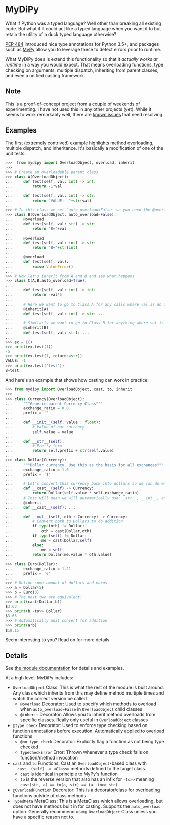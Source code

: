 # MyDiPy

What if Python was a typed language? Well other than breaking all existing code. But what if it could act like a typed language when you want it to but retain the utility of a duck typed language otherwise?

[PEP 484](https://www.python.org/dev/peps/pep-0484/) introduced nice type annotations for Python 3.5+, and packages such as [MyPy](https://github.com/python/mypy) allow you to leverage these to detect errors prior to runtime.

What MyDiPy does is extend this functionality so that it *actually works at runtime* in a way you would expect. That means overloading functions, type checking on arguments, multiple dispatch, inheriting from parent classes, and even a unified casting framework.

## Note
This is a proof-of-concept project from a couple of weekends of experimenting. I have not used this in any other projects (yet). While it seems to work remarkably well, there are [known issues](https://github.com/long-m-r/MyDiPy/issues) that need resolving.

## Examples
The first (extremely contrived) example highlights method overloading, multiple dispatch, and inheritance. It's basically a modification of one of the unit tests:
``` python
>>>  from mydipy import OverloadObject, overload, inherit
>>>
>>> # Create an overloadable parent class
>>> class A(OverloadObject):
...     def test(self, val: int) -> int:
...         return -1*val
...
...     def test(self, val: int) -> str:
...         return "VALUE: -"+str(val)
...
>>> # In this class we set `auto_overload=False` so you need the @overload decorator
>>> class B(OverloadObject, auto_overload=False):
...     @overload
...     def test(self, val: str) -> str:
...         return "B="+val
...
...     @overload
...     def test(self, val: int) -> str:
...         return "B="+str(int)
...
...     @overload
...     def test(self, val):
...         raise ValueError()
...
>>> # Now let's inherit from A and B and see what happens
>>> class C(A,B,auto_overload=True):
...
...     def test(self, val: int) -> int:
...         return -val*5
...
...     # Here we want to go to Class A for any calls where val is an int and we want a str returned
...     @inherit(A)
...     def test(self, val: int) -> str: ...
...
...     # Similarly we want to go to Class B for anything where val is a str
...     @inherit(B)
...     def test(self, val: str): ...
...
>>> ex = C()
>>> print(ex.test(1))
-5
>>> print(ex.test(1,_returns=str))
VALUE: -1
>>> print(ex.test('test'))
B=test
```

And here's an example that shows how casting can work in practice:
``` python
>>> from mydipy import OverloadObject, cast, to, inherit
>>>
>>> class Currency(OverloadObject):
...     """Generic parent Currency Class"""
...     exchange_ratio = 0.0
...     prefix = ''
...
...     def __init__(self, value : float):
...         # Value of our currency
...         self.value = value
...
...     def __str__(self):
...         # Pretty form
...         return self.prefix + str(self.value)
...
>>> class Dollar(Currency):
...     """Dollar currency. Use this as the basis for all exchanges"""
...     exchange_ratio = 1.0
...     prefix = '$'
...
...     # Let's convert this currency back into dollars so we can do exchanges
...     def __cast__(self) -> Currency:
...         return Dollar(self.value * self.exchange_ratio)
...     # This will mean we will automatically use __str__, __int__, and __nonzero__ to convert to str, int, and bool respectively
...     @inherit
...     def __cast__(self): ...
...
...     def __mul__(self, oth : Currency) -> Currency:
...         # Convert both to Dollars to do addition
...         if type(oth) != Dollar:
...             oth = cast(Dollar,oth)
...         if type(self) != Dollar:
...             me = cast(Dollar,self)
...         else:
...             me = self
...         return Dollar(me.value * oth.value)
...
>>> class Euro(Dollar):
...     exchange_ratio = 1.21
...     prefix = '€'
...
>>> # Define some amount of dollars and euros
>>> a = Dollar(5)
>>> b = Euro(3)
>>> # The next two are equivalent!
>>> print(cast(Dollar,b))
$3.63
>>> print(b -to>> Dollar)
$3.63
>>> # Automatically unit convert for addition
>>> print(a*b)
$18.15
```

Seem interesting to you? Read on for more details.

## Details
See [the module documentation](https://htmlpreview.github.io/?https://github.com/long-m-r/MyDiPy/blob/main/html/index.html) for details and examples.

At a high level, MyDiPy includes:
- `OverloadObject` Class: This is what the rest of the module is built around. Any class which inherits from this may define method multiple times and watch the correct version be called
    - `@overload` Decorator: Used to specify which methods to overload when `auto_overload=False` in `OverloadObject` child classes
    - `@inherit` Decorator: Allows you to inherit method overloads from specific classes. Really only useful in `OverloadObject` classes
- `@type_check` Decorator: Used to enforce type checking based on function annotations before execution. Automatically applied to overload functions
    - `@no_type_check` Decorator: Explicitly flag a function as not being type checked
    - `TypeCheckError` Error: Thrown whenever a type check fails on function/method invocation
- `cast` and `to` Functions: Cast an `OverloadObject`-based class with `__cast__(self) -> <Class>` methods defined to the target class.
    - `cast` is identical in principle to MyPy's function
    - `to` is the reverse version that also has an infix for `-to>>` meaning `cast(str, a) == to(a, str) == (a -to>> str)`
- `@OverloadFunction` Decorator: This is a decorator/class for overloading functions outside of class methods
- `TypedMeta` MetaClass: This is a MetaClass which allows overloading, but does not have methods built in for casting. Supports the `auto_overload` option. Generally recommend using `OverloadObject` Class unless you have a specific reason not to.

